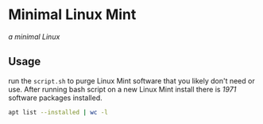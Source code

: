 # Minimal Linux Mint

_a minimal Linux_ 

## Usage
run the `script.sh` to purge Linux Mint software that you likely don't need or use. 
After running bash script on a new Linux Mint install there is _1971_ software packages installed.
```bash
apt list --installed | wc -l
```
